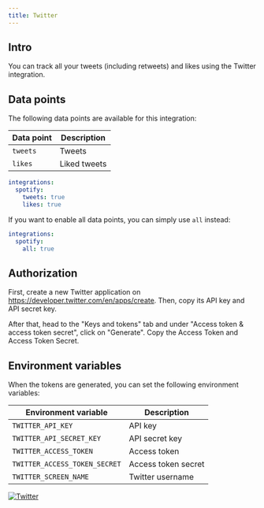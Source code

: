 ```yaml
---
title: Twitter
---
```


## Intro

You can track all your tweets (including retweets) and likes using the Twitter integration.

## Data points

The following data points are available for this integration:

| Data point | Description  |
| ---------- | ------------ |
| `tweets`   | Tweets       |
| `likes`    | Liked tweets |

```yaml title=".stethoscoperc.yml"
integrations:
  spotify:
    tweets: true
    likes: true
```

If you want to enable all data points, you can simply use `all` instead:

```yaml title=".stethoscoperc.yml"
integrations:
  spotify:
    all: true
```

## Authorization

First, create a new Twitter application on https://developer.twitter.com/en/apps/create. Then, copy its API key and API secret key.

After that, head to the "Keys and tokens" tab and under "Access token & access token secret", click on "Generate". Copy the Access Token and Access Token Secret.

## Environment variables

When the tokens are generated, you can set the following environment variables:

| Environment variable          | Description         |
| ----------------------------- | ------------------- |
| `TWITTER_API_KEY`             | API key             |
| `TWITTER_API_SECRET_KEY`      | API secret key      |
| `TWITTER_ACCESS_TOKEN`        | Access token        |
| `TWITTER_ACCESS_TOKEN_SECRET` | Access token secret |
| `TWITTER_SCREEN_NAME`         | Twitter username    |

<a href="/docs/integrations/twitter"><img class="logos" alt="Twitter" src="https://stethoscope.js.org/branding/integrations/twitter.png" /></a>
